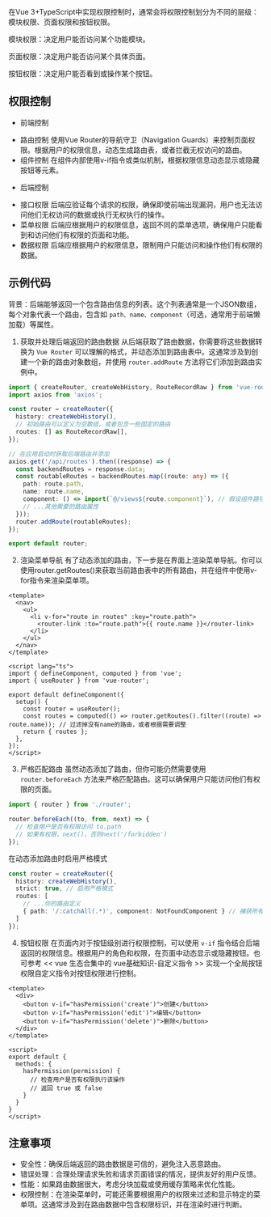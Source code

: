 在Vue 3+TypeScript中实现权限控制时，通常会将权限控制划分为不同的层级：模块权限、页面权限和按钮权限。

模块权限：决定用户能否访问某个功能模块。

页面权限：决定用户能否访问某个具体页面。

按钮权限：决定用户能否看到或操作某个按钮。

## 权限控制
- 前端控制
* 路由控制
使用Vue Router的导航守卫（Navigation Guards）来控制页面权限。根据用户的权限信息，动态生成路由表，或者拦截无权访问的路由。
* 组件控制
在组件内部使用v-if指令或类似机制，根据权限信息动态显示或隐藏按钮等元素。
- 后端控制
* 接口权限
后端应验证每个请求的权限，确保即使前端出现漏洞，用户也无法访问他们无权访问的数据或执行无权执行的操作。
* 菜单权限
后端应根据用户的权限信息，返回不同的菜单选项，确保用户只能看到和访问他们有权限的页面和功能。
* 数据权限
后端应根据用户的权限信息，限制用户只能访问和操作他们有权限的数据。

## 示例代码

背景：后端能够返回一个包含路由信息的列表。这个列表通常是一个JSON数组，每个对象代表一个路由，包含如 `path、name、component`（可选，通常用于前端懒加载）等属性。

1. 获取并处理后端返回的路由数据
从后端获取了路由数据，你需要将这些数据转换为 `Vue Router` 可以理解的格式，并动态添加到路由表中。这通常涉及到创建一个新的路由对象数组，并使用 `router.addRoute` 方法将它们添加到路由实例中。
```ts
import { createRouter, createWebHistory, RouteRecordRaw } from 'vue-router';
import axios from 'axios';

const router = createRouter({
  history: createWebHistory(),
  // 初始路由可以定义为空数组，或者包含一些固定的路由
  routes: [] as RouteRecordRaw[],
});

// 在应用启动时获取后端路由并添加
axios.get('/api/routes').then((response) => {
  const backendRoutes = response.data;
  const routableRoutes = backendRoutes.map((route: any) => ({
    path: route.path,
    name: route.name,
    component: () => import(`@/views${route.component}`), // 假设组件路径在@/views下，并根据后端数据懒加载
    // ...其他需要的路由属性
  }));
  router.addRoute(routableRoutes);
});

export default router;
```
2. 渲染菜单导航
有了动态添加的路由，下一步是在界面上渲染菜单导航。你可以使用router.getRoutes()来获取当前路由表中的所有路由，并在组件中使用v-for指令来渲染菜单项。
```vue
<template>
  <nav>
    <ul>
      <li v-for="route in routes" :key="route.path">
        <router-link :to="route.path">{{ route.name }}</router-link>
      </li>
    </ul>
  </nav>
</template>

<script lang="ts">
import { defineComponent, computed } from 'vue';
import { useRouter } from 'vue-router';

export default defineComponent({
  setup() {
    const router = useRouter();
    const routes = computed(() => router.getRoutes().filter((route) => route.name)); // 过滤掉没有name的路由，或者根据需要调整
    return { routes };
  },
});
</script>
```
3. 严格匹配路由
虽然动态添加了路由，但你可能仍然需要使用 `router.beforeEach` 方法来严格匹配路由。这可以确保用户只能访问他们有权限的页面。
```ts
import { router } from './router';

router.beforeEach((to, from, next) => {
  // 检查用户是否有权限访问 to.path
  // 如果有权限，next()，否则next('/forbidden')
});
```
在动态添加路由时启用严格模式
```ts
const router = createRouter({
  history: createWebHistory(),
  strict: true, // 启用严格模式
  routes: [
    // ...你的路由定义
    { path: '/:catchAll(.*)', component: NotFoundComponent } // 捕获所有未定义的路由
  ]
});
```

4. 按钮权限
在页面内对于按钮级别进行权限控制，可以使用 `v-if` 指令结合后端返回的权限信息。根据用户的角色和权限，在页面中动态显示或隐藏按钮。也可参考 << vue 生态合集中的 vue基础知识-自定义指令 >> 实现一个全局按钮权限自定义指令对按钮权限进行控制。
```vue
<template>
  <div>
    <button v-if="hasPermission('create')">创建</button>
    <button v-if="hasPermission('edit')">编辑</button>
    <button v-if="hasPermission('delete')">删除</button>
  </div>
</template>

<script>
export default {
  methods: {
    hasPermission(permission) {
      // 检查用户是否有权限执行该操作
      // 返回 true 或 false
    }
  }
}
</script>
```

## 注意事项
* 安全性：确保后端返回的路由数据是可信的，避免注入恶意路由。
* 错误处理：合理处理请求失败和请求页面错误的情况，提供友好的用户反馈。
* 性能：如果路由数据很大，考虑分块加载或使用缓存策略来优化性能。
* 权限控制：在渲染菜单时，可能还需要根据用户的权限来过滤和显示特定的菜单项。这通常涉及到在路由数据中包含权限标识，并在渲染时进行判断。